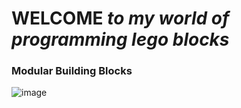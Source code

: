 

# WELCOME *to my world of programming lego blocks*
### Modular Building Blocks

![image](https://github.com/user-attachments/assets/005d260d-8eab-4df4-99f8-2a3ee318f4db)



